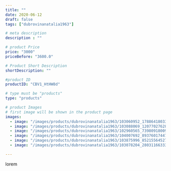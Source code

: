 ```yaml
---
title: ""
date: 2020-06-12
draft: false
tags: ["dubrovinanatalia1963"]

# meta description
description : ""

# product Price
price: "3000"
priceBefore: "3600.0"

# Product Short Description
shortDescription: ""

#product ID
productID: "CBV1_HtHW8d"

# type must be "products"
type: "products"

# product Images
# first image will be shown in the product page
images:
  - image: "/images/products/dubrovinanatalia1963/103060952_178864180334376_2079603045811445152_n.jpg"
  - image: "/images/products/dubrovinanatalia1963/103088069_1207702762894758_2433620396950885366_n.jpg"
  - image: "/images/products/dubrovinanatalia1963/102960565_739809180090307_490779345501542162_n.jpg"
  - image: "/images/products/dubrovinanatalia1963/104007692_893760174470963_7368009252079867876_n.jpg"
  - image: "/images/products/dubrovinanatalia1963/103875996_852155645277260_3810504715008701714_n.jpg"
  - image: "/images/products/dubrovinanatalia1963/103078204_280311663331993_76974054593741247_n.jpg"

---
```

lorem
